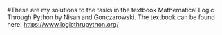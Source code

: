 #These are my solutions to the tasks in the textbook Mathematical Logic Through Python by Nisan and Gonczarowski. The textbook can be found here: https://www.logicthrupython.org/
